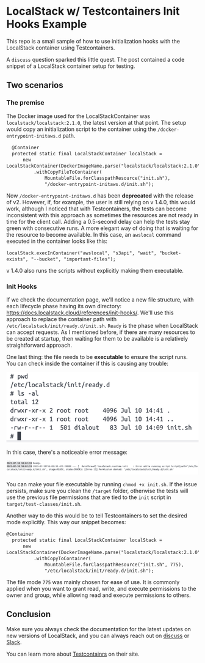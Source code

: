 # LocalStack w/ Testcontainers Init Hooks Example

This repo is a small sample of how to use initialization hooks with the LocalStack container using Testcontainers.

A `discuss` question sparked this little quest. The post contained a code snippet of a LocalStack container setup for testing.


## Two scenarios

### The premise

The Docker image used for the LocalStackContainer was `localstack/localstack:2.1.0`, the latest version at that point. The setup
would copy an initialization script to the container using the `/docker-entrypoint-initaws.d` path.

```
  @Container
  protected static final LocalStackContainer localStack =
      new LocalStackContainer(DockerImageName.parse("localstack/localstack:2.1.0"))
          .withCopyFileToContainer(
              MountableFile.forClasspathResource("init.sh"),
              "/docker-entrypoint-initaws.d/init.sh");
```

Now `/docker-entrypoint-initaws.d` has been **deprecated** with the release of v2. However, if, for example, the user is still
relying on v 1.4.0, this would work, although I noticed that with Testcontainers, the tests can become inconsistent 
with this approach as sometimes the resources are not ready in time for the client call. Adding a 0.5-second delay can help 
the tests stay green with consecutive runs. A more elegant way of doing that is waiting for the resource to become available.
In this case, an `awslocal` command executed in the container looks like this:

```
localStack.execInContainer("awslocal", "s3api", "wait", "bucket-exists", "--bucket", "important-files");
```

v 1.4.0 also runs the scripts without explicitly making them executable. 

### Init Hooks

If we check the documentation page, we'll notice a new file structure, with each lifecycle phase having its own directory:
https://docs.localstack.cloud/references/init-hooks/. 
We'll use this approach to replace the container path with `/etc/localstack/init/ready.d/init.sh`. `Ready` is the phase
when LocalStack can accept requests. As I mentioned before, if there are many resources to be created at startup, 
then waiting for them to be available is a relatively straightforward approach.

One last thing: the file needs to be **executable** to ensure the script runs. You can check inside the container if this 
is causing any trouble:

![image](img/not-exec.png)

In this case, there's a noticeable error message:

![image](img/permission-denied.png)

You can make your file executable by running `chmod +x init.sh`. If the issue persists, make sure you clean the
`/target` folder, otherwise the tests will use the previous file permissions that are tied to the `init` script in 
`target/test-classes/init.sh`.

Another way to do this would be to tell Testcontainers to set the desired mode explicitly.
This way our snippet becomes:

```
@Container
  protected static final LocalStackContainer localStack =
      new LocalStackContainer(DockerImageName.parse("localstack/localstack:2.1.0"))
          .withCopyToContainer(
              MountableFile.forClasspathResource("init.sh", 775),
              "/etc/localstack/init/ready.d/init.sh");
```

The file mode `775` was mainly chosen for ease of use. It is commonly applied when you want to grant read, write, and execute permissions to the owner and group,
while allowing read and execute permissions to others. 

## Conclusion

Make sure you always check the documentation for the latest updates on new versions of LocalStack, and you can always reach out on
[discuss](https://discuss.localstack.cloud/) or [Slack](https://localstack-community.slack.com).

You can learn more about [Testcontainrs](https://java.testcontainers.org/) on their site.
